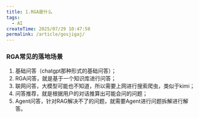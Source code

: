 ```yaml
---
title: 1.RGA是什么
tags:
  - AI
createTime: 2025/07/29 10:47:58
permalink: /article/gosjigaj/
---
```


### RGA常见的落地场景
1. 基础问答（chatgpt那种形式的基础问答）；
2. RGA问答，就是基于一个知识库进行问答；
3. 联网问答，大模型可能也不知道，所以需要上网进行搜索爬虫，类似于kimi；
4. 问答推荐，就是根据用户的对话推算出可能会问的问题；
5. Agent问答，针对RAG解决不了的问题，就需要Agent进行问题拆解进行解答。

